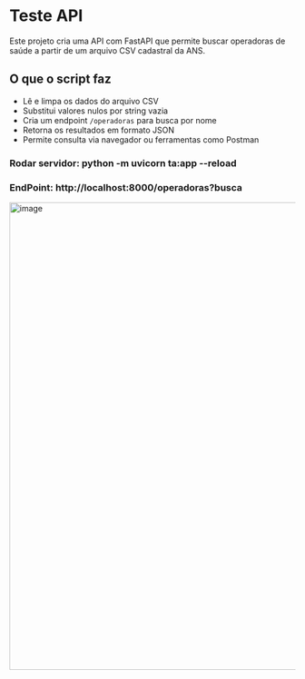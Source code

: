  # Teste API 

Este projeto cria uma API com FastAPI que permite buscar operadoras de saúde a partir de um arquivo CSV cadastral da ANS.

## O que o script faz

- Lê e limpa os dados do arquivo CSV
- Substitui valores nulos por string vazia
- Cria um endpoint `/operadoras` para busca por nome
- Retorna os resultados em formato JSON
- Permite consulta via navegador ou ferramentas como Postman

### Rodar servidor: python -m uvicorn ta:app --reload 
### EndPoint: http://localhost:8000/operadoras?busca

<img width="1456" height="824" alt="image" src="https://github.com/user-attachments/assets/967d4c3a-f7c4-4db5-a7d8-d2dbae83894b" />

